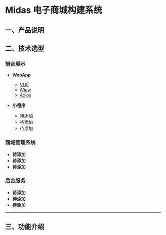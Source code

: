 # Midas 电子商城构建系统

## 一、产品说明


## 二、技术选型

### 前台展示
+ **WebApp**
   
	 - [VUE][VUE]
	 - [iView][iView]
	 - [Axios][Axios]

+ **小程序**
	- 待添加
	- 待添加
	- 待添加

### 商城管理系统
+ **待添加**
+ **待添加**
+ **待添加**

### 后台服务
+ **待添加**
+ **待添加**
+ **待添加**

---

## 三、功能介绍


[vue]: https://cn.vuejs.org/
[iView]: https://www.iviewui.com/
[Axios]: https://www.iviewui.com/
